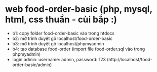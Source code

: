 # web food-order-basic (php, mysql, html, css thuần - cùi bắp :) 
- b1: copy folder food-order-basic vào trong htdocs
- b2: mở trình duyệt gõ localhost/food-order-basic
- b3: mở trình duyệt gõ localhost/phpmyadmin
- b4: tạo database food-order (import file food-order.sql vào trong phpmyadmin)
- login admin: username: admin, password: 123  (http://localhost/food-order-basic/admin)